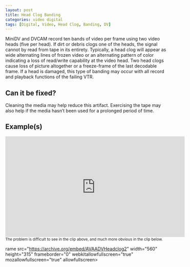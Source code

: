 ```yaml
---
layout: post
title: Head Clog Banding
categories: video digital
tags: [Digital, Video, Head Clog, Banding, DV]
---
```

MiniDV and DVCAM record ten bands of video per frame using two video heads (five per head). If dirt or debris clogs one of the heads, the signal cannot by read from tape in its entirety. Typically, a head clog will appear as wide alternating lines of frozen video or an alternating pattern of color indicating a loss of read/write capability at the video head. Two head clogs cause loss of picture altogether or a freeze-frame of the last decodable frame. If a head is damaged, this type of banding may occur with all record and playback functions of the failing VTR.

## Can it be fixed?

Cleaning the media may help reduce this artifact. Exercising the tape may also help if the media hasn’t been used for a prolonged period of time.

## Example(s)

<iframe src="https://archive.org/embed/AVAADVHeadclog1" width="560" height="315" frameborder="0" webkitallowfullscreen="true" mozallowfullscreen="true" allowfullscreen></iframe><br>
<sub>The problem is difficult to see in the clip above, and much more obvious in the clip below.</sub>

rame src="https://archive.org/embed/AVAADVHeadclog2" width="560" height="315" frameborder="0" webkitallowfullscreen="true" mozallowfullscreen="true" allowfullscreen></iframe>
